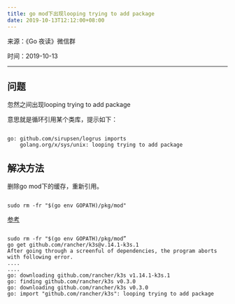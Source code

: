 ```yaml
---
title: go mod下出现looping trying to add package
date: 2019-10-13T12:12:00+08:00
---
```

来源：《Go 夜读》微信群

时间：2019-10-13

---

## 问题

忽然之间出现looping trying to add package

意思就是循环引用某个类库，提示如下：

```text

go: github.com/sirupsen/logrus imports
	golang.org/x/sys/unix: looping trying to add package

```

## 解决方法

删除go mod下的缓存，重新引用。

```shell

sudo rm -fr "$(go env GOPATH)/pkg/mod"

```

[参考](https://github.com/rancher/k3s/issues/315)

```text

sudo rm -fr "$(go env GOPATH)/pkg/mod”
go get github.com/rancher/k3s@v.14.1-k3s.1
After going through a screenful of dependencies, the program aborts with following error.
....
....
go: downloading github.com/rancher/k3s v1.14.1-k3s.1
go: finding github.com/rancher/k3s v0.3.0
go: downloading github.com/rancher/k3s v0.3.0
go: import "github.com/rancher/k3s": looping trying to add package

```
